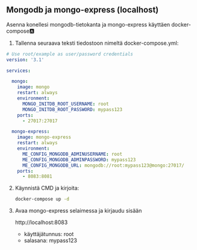 ## Mongodb ja mongo-express (localhost)

Asenna konellesi mongodb-tietokanta ja mongo-express käyttäen docker-compose:a:

1. Tallenna seuraava teksti tiedostoon nimeltä docker-compose.yml:

```yml
# Use root/example as user/password credentials
version: '3.1'

services:

  mongo:
    image: mongo
    restart: always
    environment:
      MONGO_INITDB_ROOT_USERNAME: root
      MONGO_INITDB_ROOT_PASSWORD: mypass123
    ports:
      - 27017:27017

  mongo-express:
    image: mongo-express
    restart: always
    environment:
      ME_CONFIG_MONGODB_ADMINUSERNAME: root
      ME_CONFIG_MONGODB_ADMINPASSWORD: mypass123
      ME_CONFIG_MONGODB_URL: mongodb://root:mypass123@mongo:27017/
    ports:
      - 8083:8081
```

2. Käynnistä CMD ja kirjoita:

    ```cmd
    docker-compose up -d 
    ```

3. Avaa mongo-express selaimessa ja kirjaudu sisään

    http://localhost:8083

    - käyttäjätunnus: root
    - salasana: mypass123